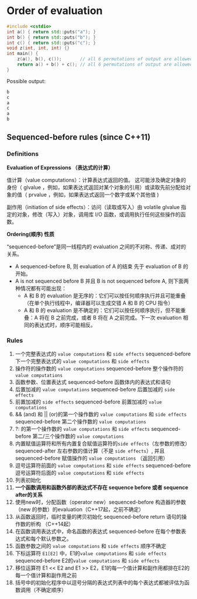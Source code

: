 # Order of evaluation
<!-- https://en.cppreference.com/w/cpp/language/eval_order -->

  ```` cpp
  #include <cstdio>
  int a() { return std::puts("a"); }
  int b() { return std::puts("b"); }
  int c() { return std::puts("c"); }
  void z(int, int, int) {}
  int main() {
      z(a(), b(), c());       // all 6 permutations of output are allowed
      return a() + b() + c(); // all 6 permutations of output are allowed
  }
  ````

  Possible output:

  ```` cpp
  b
  c
  a
  c
  a 
  b
  ````

## Sequenced-before rules (since C++11)

### Definitions

**Evaluation of Expressions （表达式的计算）**

值计算（value computations）：计算表达式返回的值。 这可能涉及确定对象的身份（ glvalue ，例如，如果表达式返回对某个对象的引用）或读取先前分配给对象的值（ prvalue ，例如，如果表达式返回一个数字或某个其他值 )

副作用（initiation of side effects）：访问（读取或写入）由 volatile glvalue 指定的对象，修改（写入）对象，调用库 I/O 函数，或调用执行任何这些操作的函数。

**Ordering(顺序) 性质**

“sequenced-before”是同一线程内的 evaluation 之间的不对称、传递、成对的关系。

- A sequenced-before B, 则 evaluation of A 的结束 先于 evaluation of B 的开始。
- A is not sequenced before B 并且 B is not sequenced before A, 则下面两种情况都有可能出现：
  - A 和 B 的 evaluation 是无序的：它们可以按任何顺序执行并且可能重叠（在单个执行线程中，编译器可以生成交错 A 和 B 的 CPU 指令）
  - A 和 B 的 evaluation 是不确定的：它们可以按任何顺序执行，但不能重叠：A 将在 B 之前完成，或者 B 将在 A 之前完成。下一次 evaluation 相同的表达式时，顺序可能相反。

### Rules

1. 一个完整表达式的 `value computations` 和 `side effects` sequenced-before 下一个完整表达式的 `value computations` 和 `side effects`
2. 操作符的操作数的 `value computations` sequenced-before 整个操作符的 `value computations`
3. 函数参数、位置表达式 sequenced-before 函数体内的表达式和语句
4. 后置加减的 `value computations` sequenced-before 后置加减的 `side effects`
5. 前置加减的 `side effects` sequenced-before 前置加减的 `value computations`
6. && (and) 和 || (or)的第一个操作数的 `value computations` 和 `side effects` sequenced-before 第二个操作数的 `value computations`
7. ?: 的第一个操作数的 `value computations` 和 `side effects` sequenced-before 第二/三个操作数的 `value computations`
8. 内置赋值运算符和所有内置复合赋值运算符的`side effects`（左参数的修改） sequenced-after 左右参数的值计算（不是 `side effects`）, 并且 sequenced-before 赋值操作的 `value computations` （返回引用）
9. 逗号运算符前面的 `value computations` 和 `side effects` sequenced-before 逗号运算符后面的 `value computations` 和 `side effects`
10. 列表初始化
11. **一个函数调用和函数外部的表达式不存在 sequence before 或者 sequence after的关系**
12. 使用new时，分配函数（operator new）sequenced-before 构造器的参数（new 的参数）的evaluation（C++17起，之前不确定）
13. 从函数返回时，临时变量的拷贝初始化 sequenced-before return 语句的操作数的析构 （C++14起）
14. 在函数调用表达式中，命名函数的表达式 sequenced-before 在每个参数表达式和每个默认参数之。
15. 函数参数之间的 `value computations` 和 `side effects` 顺序不确定
16. 下标运算符  `E1[E2]` 中，E1的`value computations` 和 `side effects` sequenced-before E2的`value computations` 和 `side effects`
17. 移位运算符 E1 << E2 and E1 >> E2，E1的每一个值计算和副作用都排在E2的每一个值计算和副作用之前
18. 括号中的初始化程序中以逗号分隔的表达式列表中的每个表达式都被评估为函数调用（不确定顺序）
